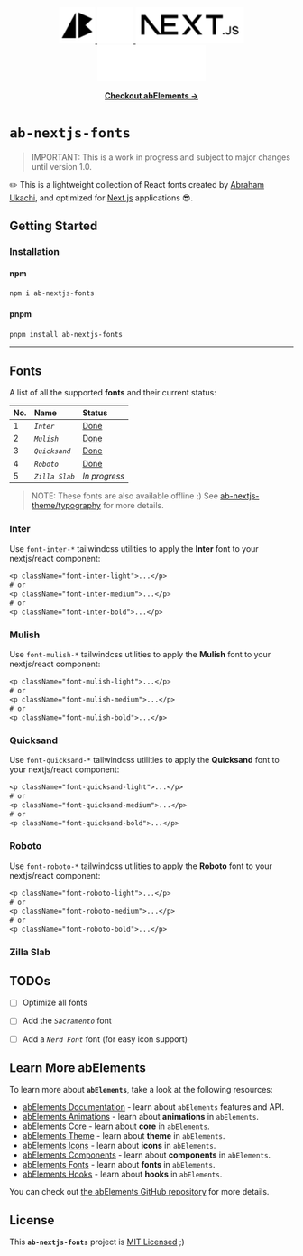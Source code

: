 <p align="center">
  <!-- Ab - Logo - Light Mode --> 
  <a href="https://abraham-ukachi.vercel.app/#gh-light-mode-only" target="_blank">
    <img src="./.github/ab-logo-light.svg" alt="Ab Logo on Light" width="64" height="64" />
  </a>

  <!-- Ab - Logo - Dark Mode --> 
  <a href="https://abraham-ukachi.vercel.app/#gh-dark-mode-only" target="_blank">
    <img src="./.github/ab-logo-dark.svg" alt="Ab Logo on Dark" width="64" height="64" />
  </a>

  <!-- Next.js - Logo Name - Light Mode -->
  <a href="https://nextjs.org/#gh-light-mode-only" target="_blank">
    <img src="./.github/nextjs-logoname-light.svg" alt="Next.js LogoName on Light" width="192" height="64" />
  </a>

  <!-- Next.js - Logo Name - Dark Mode -->
  <a href="https://nextjs.org/#gh-dark-mode-only" target="_blank">
    <img src="./.github/nextjs-logoname-dark.svg" alt="Next.js LogoName on Dark" width="192" height="64" />
  </a>

</p>


<p align="center">
    <a href="https://ab-elements.vercel.app/docs/fonts" target="_blank"><b>Checkout abElements &rarr;</b></a>
</p>


# `ab-nextjs-fonts`

> IMPORTANT: This is a work in progress and subject to major changes until version 1.0.


✏️ This is a lightweight collection of React fonts created by [Abraham Ukachi](https://github.com/abraham-ukachi), and optimized for [Next.js](https://nextjs.org/docs) applications 😎. 



## Getting Started

### Installation

#### npm

```bash
npm i ab-nextjs-fonts
```

#### pnpm

```bash
pnpm install ab-nextjs-fonts
```

---


## Fonts

A list of all the supported **fonts** and their current status:

| No. | Name | Status |
|:----|:-----|:-------|
| 1 | *`Inter`* | [Done](./inter) |
| 2 | *`Mulish`* | [Done](./mulish) |
| 3 | *`Quicksand`* | [Done](./quicksand) |
| 4 | *`Roboto`* | [Done](./roboto) |
| 5 | *`Zilla Slab`* | *In progress* |


> NOTE: These fonts are also available offline ;) See [ab-nextjs-theme/typography](https://github.com/abraham-ukachi/ab-nextjs-theme/typography) for more details.


### Inter

Use `font-inter-*` tailwindcss utilities to apply the **Inter** font to your nextjs/react component:

```tsx
<p className="font-inter-light">...</p>
# or
<p className="font-inter-medium">...</p>
# or
<p className="font-inter-bold">...</p>
```



### Mulish

Use `font-mulish-*` tailwindcss utilities to apply the **Mulish** font to your nextjs/react component:

```tsx
<p className="font-mulish-light">...</p>
# or
<p className="font-mulish-medium">...</p>
# or
<p className="font-mulish-bold">...</p>
```



### Quicksand

Use `font-quicksand-*` tailwindcss utilities to apply the **Quicksand** font to your nextjs/react component:

```tsx
<p className="font-quicksand-light">...</p>
# or
<p className="font-quicksand-medium">...</p>
# or
<p className="font-quicksand-bold">...</p>
```


### Roboto

Use `font-roboto-*` tailwindcss utilities to apply the **Roboto** font to your nextjs/react component:

```tsx
<p className="font-roboto-light">...</p>
# or
<p className="font-roboto-medium">...</p>
# or
<p className="font-roboto-bold">...</p>
```

### Zilla Slab


## TODOs

- [ ] Optimize all fonts
- [ ] Add the *`Sacramento`* font
- [ ] Add a *`Nerd Font`* font (for easy icon support)


## Learn More abElements

To learn more about **`abElements`**, take a look at the following resources:

- [abElements Documentation](https://ab-elements.vercel.app/docs) - learn about `abElements` features and API.
- [abElements Animations](https://ab-elements.vercel.app/docs#animations) - learn about **animations** in `abElements`.
- [abElements Core](https://ab-elements.vercel.app/docs#core) - learn about **core** in `abElements`.
- [abElements Theme](https://ab-elements.vercel.app/docs#theme) - learn about **theme** in `abElements`.
- [abElements Icons](https://ab-elements.vercel.app/docs#icons) - learn about **icons** in `abElements`.
- [abElements Components](https://ab-elements.vercel.app/docs#components) - learn about **components** in `abElements`. 
- [abElements Fonts](https://ab-elements.vercel.app/docs#fonts) - learn about **fonts** in `abElements`. 
- [abElements Hooks](https://ab-elements.vercel.app/docs#hooks) - learn about **hooks** in `abElements`. 

You can check out [the abElements GitHub repository](https://github.com/abraham-ukachi/ab-elements-app) for more details.


## License

This **`ab-nextjs-fonts`** project is [MIT Licensed](./LICENSE) ;)



